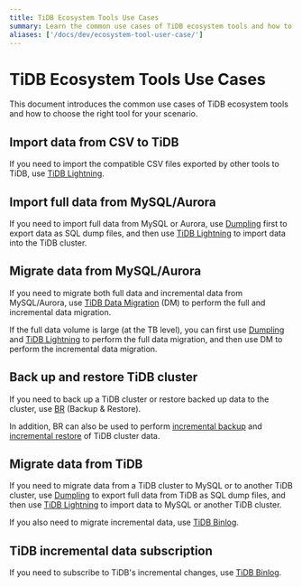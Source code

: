 ```yaml
---
title: TiDB Ecosystem Tools Use Cases
summary: Learn the common use cases of TiDB ecosystem tools and how to choose the tools.
aliases: ['/docs/dev/ecosystem-tool-user-case/']
---
```


# TiDB Ecosystem Tools Use Cases

This document introduces the common use cases of TiDB ecosystem tools and how to choose the right tool for your scenario.

## Import data from CSV to TiDB

If you need to import the compatible CSV files exported by other tools to TiDB, use [TiDB Lightning](/tidb-lightning/migrate-from-csv-using-tidb-lightning.md).

## Import full data from MySQL/Aurora

If you need to import full data from MySQL or Aurora, use [Dumpling](/export-or-backup-using-dumpling.md) first to export data as SQL dump files, and then use [TiDB Lightning](/tidb-lightning/tidb-lightning-overview.md) to import data into the TiDB cluster.

## Migrate data from MySQL/Aurora

If you need to migrate both full data and incremental data from MySQL/Aurora, use [TiDB Data Migration](https://docs.pingcap.com/tidb-data-migration/v1.0/overview) (DM) to perform the full and incremental data migration.

If the full data volume is large (at the TB level), you can first use [Dumpling](/export-or-backup-using-dumpling.md) and [TiDB Lightning](/tidb-lightning/tidb-lightning-overview.md) to perform the full data migration, and then use DM to perform the incremental data migration.

## Back up and restore TiDB cluster

If you need to back up a TiDB cluster or restore backed up data to the cluster, use [BR](/br/backup-and-restore-tool.md) (Backup & Restore).

In addition, BR can also be used to perform [incremental backup](/br/backup-and-restore-tool.md#back-up-incremental-data) and [incremental restore](/br/backup-and-restore-tool.md#restore-incremental-data) of TiDB cluster data.

## Migrate data from TiDB

If you need to migrate data from a TiDB cluster to MySQL or to another TiDB cluster, use [Dumpling](/export-or-backup-using-dumpling.md) to export full data from TiDB as SQL dump files, and then use [TiDB Lightning](/tidb-lightning/tidb-lightning-overview.md) to import data to MySQL or another TiDB cluster.

If you also need to migrate incremental data, use [TiDB Binlog](/tidb-binlog/tidb-binlog-overview.md).

## TiDB incremental data subscription

If you need to subscribe to TiDB's incremental changes, use [TiDB Binlog](/tidb-binlog/binlog-slave-client.md).
